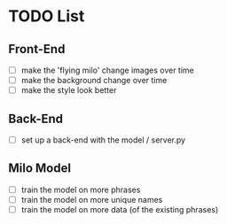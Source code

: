 # TODO List

## Front-End
- [ ] make the 'flying milo' change images over time
- [ ] make the background change over time
- [ ] make the style look better

## Back-End
- [ ] set up a back-end with the model / server.py

## Milo Model
- [ ] train the model on more phrases
- [ ] train the model on more unique names 
- [ ] train the model on more data (of the existing phrases)